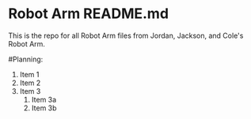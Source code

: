 # Robot Arm README.md

This is the repo for all Robot Arm files from Jordan, Jackson, and Cole's Robot Arm.

#Planning: 

1. Item 1
1. Item 2
1. Item 3
   1. Item 3a
   1. Item 3b


